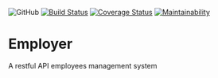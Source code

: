![GitHub](https://img.shields.io/github/license/nraufu/Employer)
[![Build Status](https://travis-ci.org/nraufu/Employer.svg?branch=develop)](https://travis-ci.org/nraufu/Employer)
[![Coverage Status](https://coveralls.io/repos/github/nraufu/Employer/badge.svg?branch=develop)](https://coveralls.io/github/nraufu/Employer?branch=develop)
[![Maintainability](https://api.codeclimate.com/v1/badges/f49d15a2139cfdda9afe/maintainability)](https://codeclimate.com/github/nraufu/Employer/maintainability)

# Employer
A restful API employees management system
